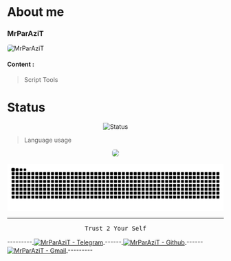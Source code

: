 # About me
 ### MrParAziT
 
<img style="border:2px; border-radius:5px;" alt="MrParAziT" src="https://www.uplooder.net/img/image/90/fccc2e2fbd1338855b386a0f98176587/6150811-1.png" width="320" height="240"/>
 
#### Content :

> Script Tools  


# Status
<p align="center"> <img src="https://github-readme-stats.vercel.app/api?username=MrParAziT&show_icons=true&theme=gotham" alt="Status" />
  
 
> Language usage
<div align="center">
    <img height="125px" style="border:none; border-radius:5px;" src="https://github-readme-stats-api-holic-x.vercel.app/api/top-langs/?username=MrParAziT&theme=gruvbox_light&layout=compact"/>
</div>

![snake animation](https://raw.githubusercontent.com/sljeff/sljeff/output/github-contribution-grid-snake.svg)

<hr/>
<p>
 <div align="center">
<samp>Trust 2 Your Self</strong>
</div>
<p>
<p>
---------<a href="https://t.me/Pv_ParAziT">
        <img alt="MrParAziT - Telegram" align="center" width="45px" src="https://www.uplooder.net/img/image/72/6eb45d8864d79a98170bc7408a19e186/telegram.svg"/>
</a>
------<a href="https://github.com/MrParAziT">
        <img alt="MrParAziT - Github" align="center" width="45px" src="https://www.uplooder.net/img/image/71/677921b0173632c30dc14d10b95688ad/github.svg"/>
</a>
------<a href="mailto:Dev.MrParAziT@gmail.com">
        <img alt="MrParAziT - Gmail" align="center" width="45px" src="https://www.uplooder.net/img/image/34/22dcc085fc0a51c691571a957d2e291d/gmail.svg"/>
</a>
---------
